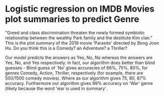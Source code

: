 # Logistic regression on IMDB Movies plot summaries to predict Genre
"Greed and class discrimination threaten the newly formed symbiotic relationship between the wealthy Park family and the destitute Kim clan." This is the plot summary of the 2019 movie 'Parasite' directed by Bong Joon Hu.
Do you think this is a Comedy? an Adventure? a Thriller? 

Our model predicts the answers as Yes, No, No whereas the answers are Yes, No, and Yes respectively. 
In fact, our algorithm does better than blind guesses - Blind guess of `No’ gives accuracies of 66%, 75%, 80%, for genres Comedy, Action, Thriller, respectively (for example, there are 500/1500 comedy movies). Where as our algorithm gives 75, 80, 87% accuracy. Furthermore our algorithm gives 99% accuracy on 'War' genre (likely because the word 'war is used in summary'.

